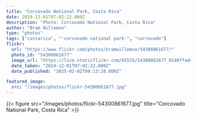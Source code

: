 ```yaml
---
title: "Corcovado National Park, Costa Rica"
date: 2024-12-01T07:02:22.000Z
description: "Photo: Corcovado National Park, Costa Rica"
author: "Bram Willemse"
type: "photos"
tags: ["costarica", "'corcovado national park'", "corcovado"]
flickr:
  url: "https://www.flickr.com/photos/bramwillemse/54300861677/"
  photo_id: "54300861677"
  image_url: "https://live.staticflickr.com/65535/54300861677_0140ffad4a_h.jpg"
  date_taken: "2024-12-01T07:02:22.000Z"
  date_published: "2025-02-02T09:13:28.000Z"

featured_image:
  src: "/images/photos/flickr-54300861677.jpg"
---
```


{{< figure src="/images/photos/flickr-54300861677.jpg" title="Corcovado National Park, Costa Rica" >}}
